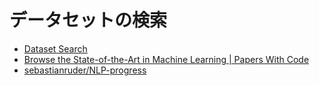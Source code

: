 # データセットの検索
* [Dataset Search](https://datasetsearch.research.google.com/)
* [Browse the State-of-the-Art in Machine Learning | Papers With Code](https://paperswithcode.com/sota)
* [sebastianruder/NLP-progress](https://github.com/sebastianruder/NLP-progress)
